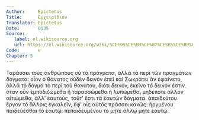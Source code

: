 ```yaml
---
Author:     Epictetus  
Title:      Εγχειρίδιον  
Translator: Epictetus  
Date:       0135  
Source:
   label: el.wikisource.org
   url: https://el.wikisource.org/wiki/%CE%95%CE%B3%CF%87%CE%B5%CE%B9%CF%81%CE%AF%CE%B4%CE%B9%CE%BF%CE%BD 
Code:       e  
Chapter: 5
---
```


Ταράσσει τοὺς ἀνθρώπους οὐ τὰ πράγματα, ἀλλὰ τὰ περὶ τῶν πραγμάτων δόγματα:
οἷον ὁ θάνατος οὐδὲν δεινόν ἐπεὶ καὶ Σωκράτει ἂν ἐφαίνετο, ἀλλὰ τὸ δόγμα τὸ
περὶ τοῦ θανάτου, διότι δεινόν, ἐκεῖνο τὸ δεινόν ἐστιν. ὅταν οὖν ἐμποδιζώμεθα ἢ
ταρασσώμεθα ἢ λυπώμεθα, μηδέποτε ἄλλον αἰτιώμεθα, ἀλλ' ἑαυτούς, τοῦτ' ἔστι τὰ
ἑαυτῶν δόγματα. ἀπαιδεύτου ἔργον τὸ ἄλλοις ἐγκαλεῖν, ἐφ' οἷς αὐτὸς πράσσει
κακῶς: ἠργμένου παιδεύεσθαι τὸ ἑαυτῷ: πεπαιδευμένου τὸ μήτε ἄλλῳ μήτε ἑαυτῷ.


